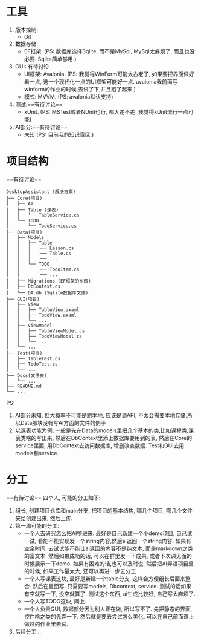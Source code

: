 # 工具
1. 版本控制:
	- Git
2. 数据存储:
	- EF框架. (PS: 数据库选择Sqlite, 而不是MySql, MySql太麻烦了, 而且也没必要. Sqlite简单够用.)
3. GUI: 有待讨论
	- UI框架: Avalonia. (PS: 我觉得WinForm可能太古老了, 如果要把界面做好看一点, 选一个现代化一点的UI框架可能好一点. avalonia我前面写winform的作业的时候,去试了下,并且跑了起来.)
	- 模式: MVVM. (PS: avalonia默认支持)
4. 测试:==有待讨论==
	- xUnit. (PS: MSTest或者NUnit也行, 都大差不差. 我觉得xUnit流行一点可能)
5. AI部分:==有待讨论==
	- 未知 (PS: 目前我的知识盲区.)
# 项目结构
==有待讨论==
```
DesktopAssistant (解决方案)
├── Core(项目)
│   ├── AI
│   ├── Table (课表)
│   │   └── TableService.cs
│   └── TODO
│       └── TodoService.cs
├── Data(项目)
│   ├── Models
│   │   ├── Table
│   │   │   ├── Lesson.cs
│   │   │   ├── Table.cs
│   │   │   └── ...
│   │   └── TODO
│   │       ├── TodoItem.cs
│   │       └── ...
│   ├── Migrations (EF框架的东西)
│   ├── DbContext.cs
│   └── DA.db (Sqlite数据库文件)
├── GUI(项目)
│   ├── View
│   │   ├── TableView.axaml
│   │   ├── TodoView.axaml
│   │   └── ...
│   ├── ViewModel
│   │   ├── TableViewModel.cs
│   │   ├── TodoViewModel.cs
│   │   └── ...
│   └── ...
├── Test(项目)
│   ├── TableTest.cs
│   ├── TodoTest.cs
│   └── ...
├── Docs(文件夹)
│   └── ...
├── README.md
└── ...
```
PS:
1. AI部分未知, 但大概率不可能是跑本地, 应该是调API, 不太会需要本地存储,所以Data那块没有写AI方面的文件的例子
2. 以课表功能为例, 一般是先在Data的models里把几个基本的类,比如课程类,课表类啥的写出来, 然后在DbContext里添上数据库要用到的表, 然后在Core的service里面, 用DbContext去访问数据库, 增删改查数据. Test和GUI去用models和service.
# 分工
==有待讨论==
四个人, 可能的分工如下:
1. 组长, 创建项目仓库和main分支, 把项目的基本结构, 哪几个项目, 哪几个文件夹给创建出来, 然后上传.
2. 第一周可能的分工:
	- 一个人去研究怎么把AI整进来. 最好是自己新建一个小demo项目, 自己试一试, 看能不能实现发一个string内容,然后ai返回一个string内容. 如果有空余时间, 去试试能不能让ai返回的内容不是纯文本, 而是markdown之类的富文本. 然后如果成功的话, 可以在群里发一下成果, 或者下次课见面的时候展示一下demo. 如果有困难的话,也可以及时说.
	  然后把AI弄进项目里的时候, 如果工作量太大, 还可以再进一步去分工
	- 一个人写课表这块, 最好是新建一个table分支, 这样会方便组长后面来整合. 然后在里面写. 只需要写models, Dbcontext, service. 测试的话如果有空就写一下, 没空就算了. 测试这个东西, ai生成比较好, 自己写太麻烦了. 
	- 一个人写TODO这块, 同上.
	- 一个人负责GUI, 数据部分因为别人正在做, 所以写不了. 先把静态的界面, 控件啥之类的先弄一下. 然后就是要去尝试怎么美化. 可以在自己前面课上做过的作业里去试.
3. 后续分工...